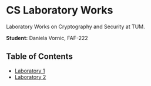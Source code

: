 # CS Laboratory Works

Laboratory Works on Cryptography and Security at TUM.

**Student:** Daniela Vornic, FAF-222

## Table of Contents

- [Laboratory 1](lab1/README.md)
- [Laboratory 2](lab2/README.md)
